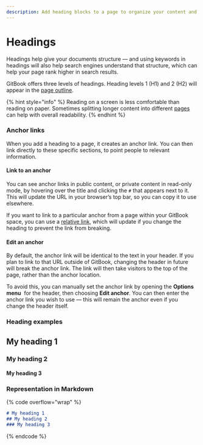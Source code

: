 ```yaml
---
description: Add heading blocks to a page to organize your content and improve SEO.
---
```


# Headings

Headings help give your documents structure — and using keywords in headings will also help search engines understand that structure, which can help your page rank higher in search results.

GitBook offers three levels of headings. Heading levels 1 (H1) and 2 (H2) will appear in the [page outline](../editor/navigation.md#page-outline).

{% hint style="info" %}
Reading on a screen is less comfortable than reading on paper. Sometimes splitting longer content into different [pages](../editor/content-structure/content-in-a-space.md) can help with overall readability.
{% endhint %}

### Anchor links

When you add a heading to a page, it creates an anchor link. You can then link directly to these specific sections, to point people to relevant information.

#### Link to an anchor

You can see anchor links in public content, or private content in read-only mode, by hovering over the title and clicking the `#` that appears next to it. This will update the URL in your browser’s top bar, so you can copy it to use elsewhere.

If you want to link to a particular anchor from a page within your GitBook space, you can use a [relative link](../../editing-content/inline.md#relative-links), which will update if you change the heading to prevent the link from breaking.

#### Edit an anchor

By default, the anchor link will be identical to the text in your header. If you plan to link to that URL outside of GitBook, changing the header in future will break the anchor link. The link will then take visitors to the top of the page, rather than the anchor location.

To avoid this, you can manually set the anchor link by opening the **Options menu** <img src="../../.gitbook/assets/Options menu.png" alt="" data-size="line"> for the header, then choosing **Edit anchor**. You can then enter the anchor link you wish to use — this will remain the anchor even if you change the header itself.

### Heading examples <a href="#example-of-a-heading" id="example-of-a-heading"></a>

## My heading 1

### My heading 2

#### My heading 3

### Representation in Markdown

{% code overflow="wrap" %}
```markdown
# My heading 1
## My heading 2
### My heading 3
```
{% endcode %}
